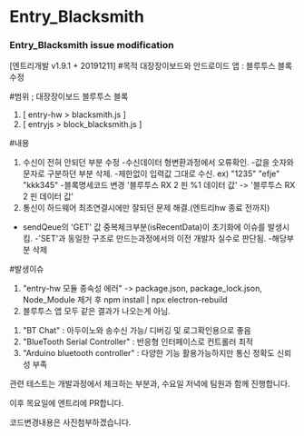 # Entry_Blacksmith

### Entry_Blacksmith issue modification

[엔트리개발 v1.9.1 + 20191211]
#목적
대장장이보드와 안드로이드 앱 : 블루투스 블록 수정 

#범위
; 대장장이보드 블루투스 블록
1. [ entry-hw > blacksmith.js ]
2. [ entryjs > block_blacksmith.js ]

#내용
1. 수신이 전혀 안되던 부분 수정
 -수신데이터 형변환과정에서 오류확인.
 -값을 숫자와 문자로 구분하던 부분 삭제.
 -제한없이 입력값 그대로 수신.
   ex) "1235" "efje" "kkk345"
 -블록명세코드 변경 
   '블루투스 RX 2 핀 %1 데이터 값' -> '블루투스 RX 2 핀 데이터 값'
2. 통신이 하드웨어 최초연결시에만 잘되던 문제 해결.(엔트리hw 종료 전까지)
 - sendQeue의 'GET' 값 중복체크부분(isRecentData)이 초기화에 이슈를 발생시킴.
 -'SET'과 동일한 구조로 만드는과정에서의 이전 개발자 실수로 판단됨.
 -해당부분 삭제

#발생이슈
1. "entry-hw 모듈 종속성 에러" 
 -> package.json, package_lock.json, Node_Module 제거 후 
      npm install  | npx electron-rebuild
2. 블루투스 앱 모두 같은 결과가 나오는게 아님.
  1) "BT Chat" : 아두이노와 송수신 가능/ 디버깅 및 로그확인용으로 좋음
  2) "BlueTooth Serial Controller" : 반응형 인터페이스로 컨트롤러 최적
  3) "Arduino bluetooth controller" : 다양한 기능 활용가능하지만 통신 정확도 신뢰성 부족 

관련 테스트는 개발과정에서 체크하는 부분과,
수요일 저녁에 팀원과 함께 진행합니다.

이후 목요일에 엔트리에 PR합니다.

코드변경내용은 사진첨부하겠습니다.
